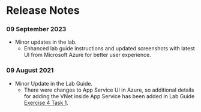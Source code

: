 # Release Notes

### 09 September 2023

 - Minor updates in the lab.   
   - Enhanced lab guide instructions and updated screenshots with latest UI from Microsoft Azure for better user experience.

### 09 August 2021
   - Minor Update in the Lab Guide.
       - There were changes to App Service UI in Azure, so additional details for adding the VNet inside App Service has been added in Lab Guide [Exercise 4 Task 1](https://github.com/CloudLabs-MCW/MCW-Migrating-SQL-databases-to-Azure/blob/prod/Hands-on%20lab/HOL%20step-by-step%20-%20Migrating%20SQL%20databases%20to%20Azure_08.md). 



